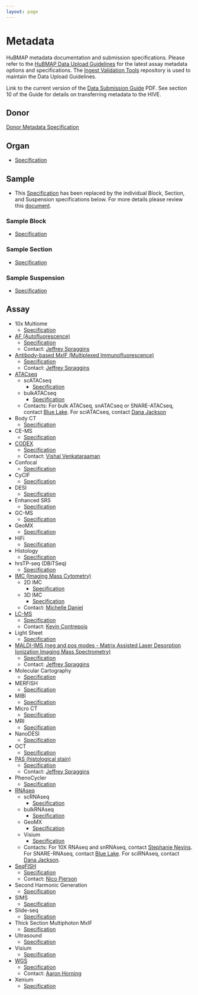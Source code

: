 ```yaml
---
layout: page
---
```

# Metadata

HuBMAP metadata documentation and submission specifications.
Please refer to the [HuBMAP Data Upload Guidelines](https://hubmapconsortium.github.io/ingest-validation-tools/) for the latest assay metadata options and specifications.
The [Ingest Validation Tools](https://github.com/hubmapconsortium/ingest-validation-tools/tree/main) repository is used to maintain the Data Upload Guidelines.

Link to the current version of the [Data Submission Guide](https://drive.google.com/file/d/1BXyWiu_Dixo5o-C3rrdpstb5g8u-d5NW/view?usp=sharing) PDF.
See section 10 of the Guide for details on transferring metadata to the HIVE.

## Donor
[Donor Metadata Specification](/donor)

## Organ
- [Specification](https://hubmapconsortium.github.io/ingest-validation-tools/organ/)

## Sample
- This [Specification](https://hubmapconsortium.github.io/ingest-validation-tools/sample/) has been replaced by the individual Block, Section, and Suspension specifications below. For more details please review this [document](https://docs.google.com/document/d/1KEo-34Rjf6gS3ZM3DEenIejtb35txPLsbpdjBmbKauo/).
### Sample Block
- [Specification](https://hubmapconsortium.github.io/ingest-validation-tools/sample-block/)
### Sample Section
- [Specification](https://hubmapconsortium.github.io/ingest-validation-tools/sample-section/)
### Sample Suspension
- [Specification](https://hubmapconsortium.github.io/ingest-validation-tools/sample-suspension/)

## Assay

- 10x Multiome
  - [Specification](https://hubmapconsortium.github.io/ingest-validation-tools/10x-multiome/)
- [AF (Autofluorescence)](/assays/af)
  - [Specification](https://hubmapconsortium.github.io/ingest-validation-tools/af/)
  - Contact: [Jeffrey Spraggins](mailto:jeff.spraggins@vanderbilt.edu)
- [Antibody-based MxIF (Multiplexed Immunofluorescence)](/assays/mxif)
  - [Specification](https://hubmapconsortium.github.io/ingest-validation-tools/mxif)
  - Contact: [Jeffrey Spraggins](mailto:jeff.spraggins@vanderbilt.edu)
- [ATACseq](/assays/atacseq)
  - scATACseq
    - [Specification](https://hubmapconsortium.github.io/ingest-validation-tools/scatacseq)
  - bulkATACseq
    - [Specification](https://hubmapconsortium.github.io/ingest-validation-tools/bulkatacseq)
  - Contacts: For bulk ATACseq, snATACseq or SNARE-ATACseq, contact [Blue Lake](mailto:b1lake@eng.ucsd.edu).
      For sciATACseq, contact [Dana Jackson](mailto:danaj77@uw.edu)
- Body CT
  - [Specification](https://hubmapconsortium.github.io/ingest-validation-tools/bodyct/)
- CE-MS
  - [Specification](https://hubmapconsortium.github.io/ingest-validation-tools/cems/)
- [CODEX](/assays/codex)
  - [Specification](https://hubmapconsortium.github.io/ingest-validation-tools/codex)
  - Contact: [Vishal Venkataraaman](mailto:vgautham@stanford.edu)
- Confocal
  - [Specification](https://hubmapconsortium.github.io/ingest-validation-tools/confocal/)
- CyCIF
  - [Specification](https://hubmapconsortium.github.io/ingest-validation-tools/cycif/)
- DESI
  - [Specification](https://hubmapconsortium.github.io/ingest-validation-tools/desi/)
- Enhanced SRS
  - [Specification](https://hubmapconsortium.github.io/ingest-validation-tools/enhanced-srs/)
- GC-MS
  - [Specification](https://hubmapconsortium.github.io/ingest-validation-tools/gcms/)
- GeoMX
  - [Specification](https://hubmapconsortium.github.io/ingest-validation-tools/geomx/)
- HiFi
  - [Specification](https://hubmapconsortium.github.io/ingest-validation-tools/hifi-slide/)
- Histology
  - [Specification](https://hubmapconsortium.github.io/ingest-validation-tools/histology/)
- hrsTP-seq (DBiTSeq)
  - [Specification](https://hubmapconsortium.github.io/ingest-validation-tools/dbit/)
- [IMC (Imaging Mass Cytometry) ](/assays/imc)
  - 2D IMC
    - [Specification](https://hubmapconsortium.github.io/ingest-validation-tools/imc)
  - 3D IMC
    - [Specification](https://hubmapconsortium.github.io/ingest-validation-tools/imc3d)
  - Contact: [Michelle Daniel](mailto:michelle.daniel@uzh.ch)
- [LC-MS](/assays/lcms)
  - [Specification](https://hubmapconsortium.github.io/ingest-validation-tools/lcms)
  - Contact: [Kevin Contrepois](mailto:kcontrep@stanford.edu)
- Light Sheet
  - [Specification](https://hubmapconsortium.github.io/ingest-validation-tools/lightsheet/)
- [MALDI-IMS (neg and pos modes - Matrix Assisted Laser Desorption Ionization Imaging Mass Spectrometry)](/assays/maldi-ims)
  - [Specification](https://hubmapconsortium.github.io/ingest-validation-tools/maldi)
  - Contact: [Jeffrey Spraggins](mailto:jeff.spraggins@vanderbilt.edu)
- Molecular Cartography
  - [Specification](https://hubmapconsortium.github.io/ingest-validation-tools/mc/)
- MERFISH
  - [Specification](https://hubmapconsortium.github.io/ingest-validation-tools/merfish/)
- MIBI
  - [Specification](https://hubmapconsortium.github.io/ingest-validation-tools/mibi/)
- Micro CT
  - [Specification](https://hubmapconsortium.github.io/ingest-validation-tools/microct/)
- MRI
  - [Specification](https://hubmapconsortium.github.io/ingest-validation-tools/mri/)
- NanoDESI
  - [Specification](https://hubmapconsortium.github.io/ingest-validation-tools/nano-desi/)
- OCT
  - [Specification](https://hubmapconsortium.github.io/ingest-validation-tools/oct/)
- [PAS (histological stain)](/assays/pas)
  - [Specification](https://hubmapconsortium.github.io/ingest-validation-tools/stained)
  - Contact: [Jeffrey Spraggins](mailto:jeff.spraggins@vanderbilt.edu)
- PhenoCycler
  - [Specification](https://hubmapconsortium.github.io/ingest-validation-tools/phenocycler/)
- [RNAseq](/assays/rnaseq)
  - scRNAseq
    - [Specification](https://hubmapconsortium.github.io/ingest-validation-tools/scrnaseq)
  - bulkRNAseq
    - [Specification](https://hubmapconsortium.github.io/ingest-validation-tools/bulkrnaseq)
  - GeoMX
    - [Specification](https://hubmapconsortium.github.io/ingest-validation-tools/rnaseq-geomx)
  - Visium
    - [Specification](https://hubmapconsortium.github.io/ingest-validation-tools/rnaseq-visium)
  - Contacts: For 10X RNAseq and snRNAseq, contact [Stephanie Nevins](mailto:snevins@stanford.edu). 
    For SNARE-RNAseq, contact [Blue Lake](mailto:b1lake@eng.ucsd.edu).
    For sciRNAseq, contact [Dana Jackson](mailto:danaj77@uw.edu). 
- [SeqFISH](/assays/seqfish)
  - [Specification](https://hubmapconsortium.github.io/ingest-validation-tools/seqfish)
  - Contact: [Nico Pierson](mailto:nicogpt@caltech.edu)
- Second Harmonic Generation
  - [Specification](https://hubmapconsortium.github.io/ingest-validation-tools/second-harmonic-generation/)
- SIMS
  - [Specification](https://hubmapconsortium.github.io/ingest-validation-tools/sims/)
- Slide-seq
  - [Specification](https://hubmapconsortium.github.io/ingest-validation-tools/slideseq/)
- Thick Section Multiphoton MxIF
  - [Specification](https://hubmapconsortium.github.io/ingest-validation-tools/thick-section-multiphoton-mxif/)
- Ultrasound
  - [Specification](https://hubmapconsortium.github.io/ingest-validation-tools/ultrasound/)
- Visium
  - [Specification](https://hubmapconsortium.github.io/ingest-validation-tools/visium/)
- [WGS](/assays/wgs)
  - [Specification](https://hubmapconsortium.github.io/ingest-validation-tools/wgs)
  - Contact: [Aaron Horning](mailto:ahorning@stanford.edu)
- Xenium
  - [Specification](https://hubmapconsortium.github.io/ingest-validation-tools/xenium/)
